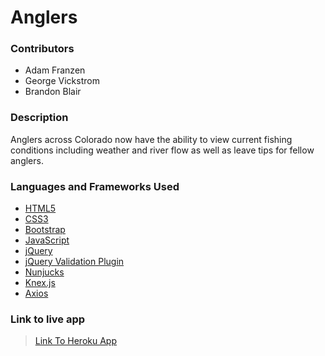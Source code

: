 # Anglers

### Contributors
- Adam Franzen
- George Vickstrom
- Brandon Blair

### Description
Anglers across Colorado now have the ability to view current fishing conditions including weather and river flow as well as leave tips for fellow anglers.

### Languages and Frameworks Used
- [HTML5](https://developer.mozilla.org/en-US/docs/Web/HTML)
- [CSS3](https://developer.mozilla.org/en-US/docs/Web/CSS)
- [Bootstrap](http://getbootstrap.com/)
- [JavaScript](https://developer.mozilla.org/en-US/docs/Web/JavaScript)
- [jQuery](https://jquery.com/)
- [jQuery Validation Plugin](https://jqueryvalidation.org/)
- [Nunjucks](https://mozilla.github.io/nunjucks/)
- [Knex.js](http://knexjs.org/)
- [Axios](https://github.com/mzabriskie/axios)

### Link to live app
> [Link To Heroku App](https://ancient-basin-31517.herokuapp.com/landing)
